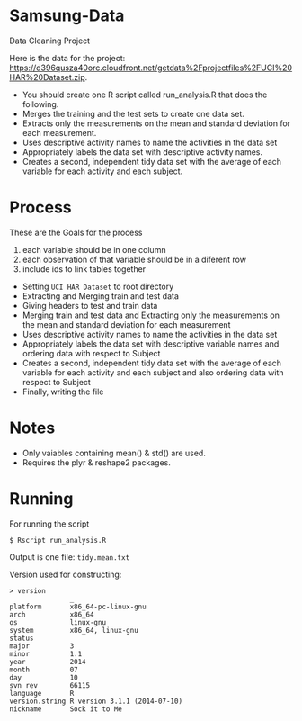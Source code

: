 Samsung-Data
============

Data Cleaning Project



Here is the data for the project: 
https://d396qusza40orc.cloudfront.net/getdata%2Fprojectfiles%2FUCI%20HAR%20Dataset.zip.

  - You should create one R script called run_analysis.R that does the following.
  - Merges the training and the test sets to create one data set.
  - Extracts only the measurements on the mean and standard deviation for each measurement.
  - Uses descriptive activity names to name the activities in the data set
  - Appropriately labels the data set with descriptive activity names.
  - Creates a second, independent tidy data set with the average of each variable for each activity and each subject.

Process
=========

These are the Goals for the process
1) each variable should be in one column
2) each observation of that variable should be in a diferent row
3) include ids to link tables together

- Setting `UCI HAR Dataset` to root directory
- Extracting and Merging train and test data
- Giving headers to test and train data
- Merging train and test data and Extracting only the measurements on the mean and standard deviation for each measurement
- Uses descriptive activity names to name the activities in the data set
- Appropriately labels the data set with descriptive variable names and ordering data with respect to Subject
- Creates a second, independent tidy data set with the average of each variable for each activity and each subject and also ordering data with respect to Subject
- Finally, writing the file

Notes
=======
- Only vaiables containing mean() & std() are used.
- Requires the plyr & reshape2 packages.

Running
========
For running the script
```
$ Rscript run_analysis.R
```
Output is  one file: `tidy.mean.txt`

Version used for constructing:
```
> version
               _                           
platform       x86_64-pc-linux-gnu         
arch           x86_64                      
os             linux-gnu                   
system         x86_64, linux-gnu           
status                                     
major          3                           
minor          1.1                         
year           2014                        
month          07                          
day            10                          
svn rev        66115                       
language       R                           
version.string R version 3.1.1 (2014-07-10)
nickname       Sock it to Me               
```
